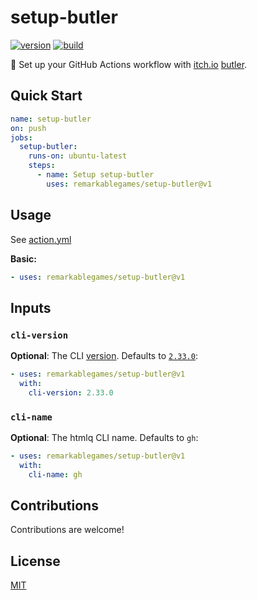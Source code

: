 # setup-butler

[![version](https://badgen.net/github/release/remarkablegames/setup-butler)](https://github.com/remarkablegames/setup-butler/releases)
[![build](https://github.com/remarkablegames/setup-butler/actions/workflows/build.yml/badge.svg)](https://github.com/remarkablegames/setup-butler/actions/workflows/build.yml)

🎩 Set up your GitHub Actions workflow with [itch.io](https://itch.io/) [butler](https://itch.io/docs/butler/).

## Quick Start

```yaml
name: setup-butler
on: push
jobs:
  setup-butler:
    runs-on: ubuntu-latest
    steps:
      - name: Setup setup-butler
        uses: remarkablegames/setup-butler@v1
```

## Usage

See [action.yml](action.yml)

**Basic:**

```yaml
- uses: remarkablegames/setup-butler@v1
```

## Inputs

### `cli-version`

**Optional**: The CLI [version](https://github.com/cli/cli/releases). Defaults to [`2.33.0`](https://github.com/cli/cli/releases/tag/v2.33.0):

```yaml
- uses: remarkablegames/setup-butler@v1
  with:
    cli-version: 2.33.0
```

### `cli-name`

**Optional**: The htmlq CLI name. Defaults to `gh`:

```yaml
- uses: remarkablegames/setup-butler@v1
  with:
    cli-name: gh
```

## Contributions

Contributions are welcome!

## License

[MIT](LICENSE)
